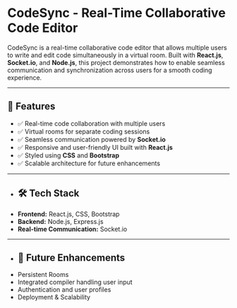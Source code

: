 # **CodeSync - Real-Time Collaborative Code Editor**  

CodeSync is a real-time collaborative code editor that allows multiple users to write and edit code simultaneously in a virtual room. Built with **React.js**, **Socket.io**, and **Node.js**, this project demonstrates how to enable seamless communication and synchronization across users for a smooth coding experience.  

---

## 🚀 Features
- ✅ Real-time code collaboration with multiple users  
- ✅ Virtual rooms for separate coding sessions  
- ✅ Seamless communication powered by **Socket.io**  
- ✅ Responsive and user-friendly UI built with **React.js**  
- ✅ Styled using **CSS** and **Bootstrap**  
- ✅ Scalable architecture for future enhancements

---

- ## 🛠️ Tech Stack
- **Frontend:** React.js, CSS, Bootstrap  
- **Backend:** Node.js, Express.js  
- **Real-time Communication:** Socket.io

---

- ## 🔮 Future Enhancements
- Persistent Rooms
- Integrated compiler handling user input
- Authentication and user profiles
- Deployment & Scalability

